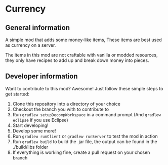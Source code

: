 # Currency

## General information

A simple mod that adds some money-like items,
These items are best used as currency on a server.

The items in this mod are not craftable with vanilla or modded resources, they only have recipes to add up and break down money into pieces.


## Developer information

Want to contribute to this mod? Awesome!
Just follow these simple steps to get started:

1. Clone this repository into a directory of your choice
2. Checkout the branch you with to contribute to
3. Run `gradlew setupDecompWorkspace` in a command prompt (And `gradlew eclipse` if you use Eclipse)
4. Start developing!
5. Develop some more!
6. Run `gradlew runClient` or `gradlew runServer` to test the mod in action
7. Run `gradlew build` to build the .jar file, the output can be found in the ./build/libs folder
8. If everything is working fine, create a pull request on your chosen branch